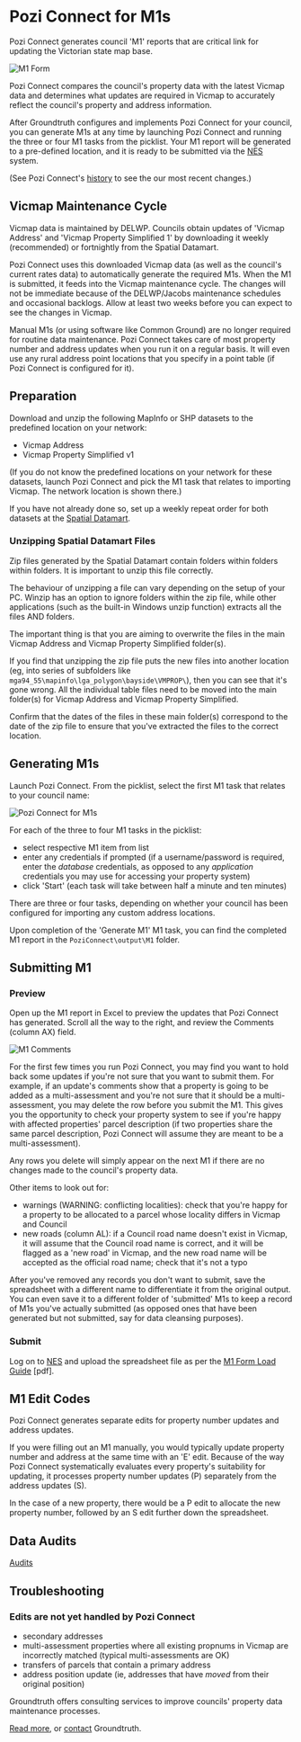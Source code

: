 # Pozi Connect for M1s

Pozi Connect generates council 'M1' reports that are critical link for updating the Victorian state map base.

![M1 Form](http://i.imgur.com/rlp9JKS.jpg "M1 Form")

Pozi Connect compares the council's property data with the latest Vicmap data and determines what updates are required in Vicmap to accurately reflect the council's property and address information.

After Groundtruth configures and implements Pozi Connect for your council, you can generate M1s at any time by launching Pozi Connect and running the three or four M1 tasks from the picklist. Your M1 report will be generated to a pre-defined location, and it is ready to be submitted via the [NES](http://nes.land.vic.gov.au/WebSite/Login.aspx) system.

(See Pozi Connect's [history](/poziconnect/m1s/history) to see the our most recent changes.)

## Vicmap Maintenance Cycle

Vicmap data is maintained by DELWP. Councils obtain updates of 'Vicmap Address' and 'Vicmap Property Simplified 1' by downloading it weekly (recommended) or fortnightly from the Spatial Datamart.

Pozi Connect uses this downloaded Vicmap data (as well as the council's current rates data) to automatically generate the required M1s. When the M1 is submitted, it feeds into the Vicmap maintenance cycle. The changes will not be immediate because of the DELWP/Jacobs maintenance schedules and occasional backlogs. Allow at least two weeks before you can expect to see the changes in Vicmap.

Manual M1s (or using software like Common Ground) are no longer required for routine data maintenance. Pozi Connect takes care of most property number and address updates when you run it on a regular basis. It will even use any rural address point locations that you specify in a point table (if Pozi Connect is configured for it).

## Preparation

Download and unzip the following MapInfo or SHP datasets to the predefined location on your network:

* Vicmap Address
* Vicmap Property Simplified v1

(If you do not know the predefined locations on your network for these datasets, launch Pozi Connect and pick the M1 task that relates to importing Vicmap. The network location is shown there.)

If you have not already done so, set up a weekly repeat order for both datasets at the [Spatial Datamart]( http://services.land.vic.gov.au/SpatialDatamart/).

### Unzipping Spatial Datamart Files

Zip files generated by the Spatial Datamart contain folders within folders within folders. It is important to unzip this file correctly.

The behaviour of unzipping a file can vary depending on the setup of your PC. Winzip has an option to ignore folders within the zip file, while other applications (such as the built-in Windows unzip function) extracts all the files AND folders.

The important thing is that you are aiming to overwrite the files in the main Vicmap Address and Vicmap Property Simplified folder(s).

If you find that unzipping the zip file puts the new files into another location (eg, into series of subfolders like `mga94_55\mapinfo\lga_polygon\bayside\VMPROP\`), then you can see that it's gone wrong. All the individual table files need to be moved into the main folder(s) for Vicmap Address and Vicmap Property Simplified.

Confirm that the dates of the files in these main folder(s) correspond to the date of the zip file to ensure that you've extracted the files to the correct location.

## Generating M1s

Launch Pozi Connect. From the picklist, select the first M1 task that relates to your council name:

![Pozi Connect for M1s](http://i.imgur.com/Yx9RH81.png "Pozi Connect for M1s")

For each of the three to four M1 tasks in the picklist:

* select respective M1 item from list
* enter any credentials if prompted (if a username/password is required, enter the *database* credentials, as opposed to any *application* credentials you may use for accessing your property system)
* click 'Start' (each task will take between half a minute and ten minutes)

There are three or four tasks, depending on whether your council has been configured for importing any custom address locations.

Upon completion of the 'Generate M1' M1 task, you can find the completed M1 report in the `PoziConnect\output\M1` folder.

## Submitting M1

### Preview

Open up the M1 report in Excel to preview the updates that Pozi Connect has generated. Scroll all the way to the right, and review the Comments (column AX) field.

![M1 Comments](http://i.imgur.com/bZz3m1Z.png "M1 Comments")

For the first few times you run Pozi Connect, you may find you want to hold back some updates if you're not sure that you want to submit them. For example, if an update's comments show that a property is going to be added as a multi-assessment and you're not sure that it should be a multi-assessment, you may delete the row before you submit the M1. This gives you the opportunity to check your property system to see if you're happy with affected properties' parcel description (if two properties share the same parcel description, Pozi Connect will assume they are meant to be a multi-assessment).

Any rows you delete will simply appear on the next M1 if there are no changes made to the council's property data.

Other items to look out for:

* warnings (WARNING: conflicting localities): check that you're happy for a property to be allocated to a parcel whose locality differs in Vicmap and Council
* new roads (column AL): if a Council road name doesn't exist in Vicmap, it will assume that the Council road name is correct, and it will be flagged as a 'new road' in Vicmap, and the new road name will be accepted as the official road name; check that it's not a typo

After you've removed any records you don't want to submit, save the spreadsheet with a different name to differentiate it from the original output. You can even save it to a different folder of 'submitted' M1s to keep a record of M1s you've actually submitted (as opposed ones that have been generated but not submitted, say for data cleansing purposes).

### Submit

Log on to [NES](http://nes.land.vic.gov.au/WebSite/Login.aspx) and upload the spreadsheet file as per the [M1 Form Load Guide](http://nes.land.vic.gov.au/WebSite/help/NES_Quick_Guides_-_M1_Form_Load_V1.8.pdf) [pdf].

## M1 Edit Codes

Pozi Connect generates separate edits for property number updates and address updates.

If you were filling out an M1 manually, you would typically update property number and address at the same time with an 'E' edit. Because of the way Pozi Connect systematically evaluates every property's suitability for updating, it processes property number updates (P) separately from the address updates (S).

In the case of a new property, there would be a P edit to allocate the new property number, followed by an S edit further down the spreadsheet.

## Data Audits

[Audits](/poziconnect/m1s/audits)

## Troubleshooting

### Edits are not yet handled by Pozi Connect

* secondary addresses
* multi-assessment properties where all existing propnums in Vicmap are incorrectly matched (typical multi-assessments are OK)
* transfers of parcels that contain a primary address
* address position update (ie, addresses that have *moved* from their original position)


Groundtruth offers consulting services to improve councils' property data maintenance processes.

[Read more](http://www.groundtruth.com.au/property-data-maintenance/), or [contact](http://www.groundtruth.com.au/contact/) Groundtruth.
